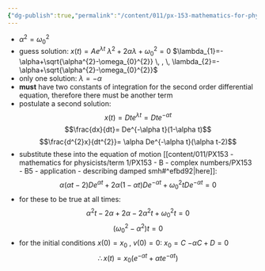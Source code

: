 ```yaml
---
{"dg-publish":true,"permalink":"/content/011/px-153-mathematics-for-physicists/term-1/px-153-b-complex-numbers/px-153-b5-3-critical-damping/","noteIcon":"1","created":"2025-08-27T13:14:00.543+01:00","updated":"2024-11-26T19:36:43.000+00:00"}
---
```


- $\alpha^2=\omega_0^2$
- guess solution: $x(t)=Ae^{\lambda t}$
		$\lambda^{2}+ 2\alpha \lambda + \omega_{0}^{2}=0$
		$\lambda_{1}=-\alpha+\sqrt{\alpha^{2}-\omega_{0}^{2}} \, , \, \lambda_{2}=-\alpha+\sqrt{\alpha^{2}-\omega_{0}^{2}}$
- only one solution: $\lambda = -\alpha$
- **must** have two constants of integration for the second order differential equation, therefore there must be another term
- postulate a second solution: 
$$x(t)=Dte^{\lambda t}=Dte^{-\alpha t}$$
$$\frac{dx}{dt}= De^{-\alpha t}(1-\alpha t)$$
$$\frac{d^{2}x}{dt^{2}}= \alpha De^{-\alpha t}(\alpha t-2)$$
- substitute these into the equation of motion [[content/011/PX153 - mathematics for physicists/term 1/PX153 - B - complex numbers/PX153 - B5 - application - describing damped smh#^efbd92\|here]]: 
$$\alpha(\alpha t -2)De^{\alpha t} + 2 \alpha(1-\alpha t) De^{-\alpha t} + \omega_{0}^{2}tDe^{-\alpha t} =0$$
- for these to be true at all times: 
$$\alpha^{2}t-2\alpha+2\alpha-2\alpha^{2}t+\omega_{0}^{2}t=0$$
$$(\omega_0^2-\alpha^2)t=0$$
- for the initial conditions $x(0)=x_{0}$ , $v(0)=0$:
		$x_{0}=C$
		$-\alpha C + D = 0$
$$\therefore x(t) = x_0(e^{-\alpha t} + \alpha t e^{-\alpha t})$$
